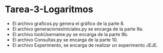 # Tarea-3-Logaritmos

- El archivo graficos.py genera el gráfico de la parte 8.
- El archivo generacionesIniciales.py se encarga de la parte 9a.
- El archivo lookUsername.py se encarga de la parte 9b.
- El archivo Consultas.py se encarga de la parte 10.
- El archivo Experimento, se encarga de realizar un experimento JEJE.